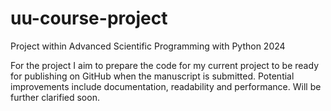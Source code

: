 # uu-course-project
Project within Advanced Scientific Programming with Python 2024

For the project I aim to prepare the code for my current project to be ready for publishing on GitHub when the manuscript is submitted.
Potential improvements include documentation, readability and performance. Will be further clarified soon.

